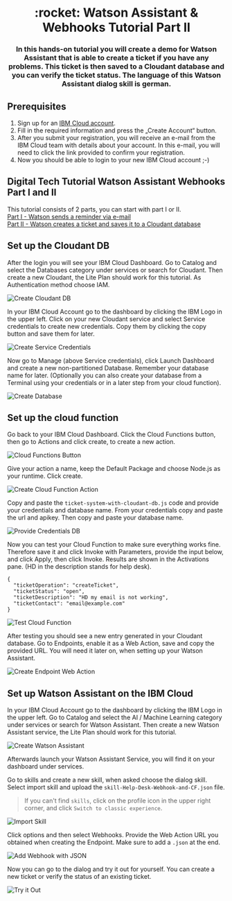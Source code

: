 <h1 align="center" style="border-bottom: none;">:rocket: Watson Assistant & Webhooks Tutorial Part II</h1>
<h3 align="center">In this hands-on tutorial you will create a demo for Watson Assistant that is able to create a ticket if you have any problems. This ticket is then saved to a Cloudant database and you can verify the ticket status. The language of this Watson Assistant dialog skill is german.</h3>

## Prerequisites

1. Sign up for an [IBM Cloud account](https://cloud.ibm.com/registration).
2. Fill in the required information and press the „Create Account“ button.
3. After you submit your registration, you will receive an e-mail from the IBM Cloud team with details about your account. In this e-mail, you will need to click the link provided to confirm your registration.
4. Now you should be able to login to your new IBM Cloud account ;-)

## Digital Tech Tutorial Watson Assistant Webhooks Part I and II

This tutorial consists of 2 parts, you can start with part I or II.<br>
[Part I - Watson sends a reminder via e-mail](https://github.com/FelixAugenstein/watson-assistant-webhooks-tutorial)<br>
[Part II - Watson creates a ticket and saves it to a Cloudant database](https://github.com/FelixAugenstein/watson-assistant-webhooks-tutorial-part-ii)

## Set up the Cloudant DB

After the login you will see your IBM Cloud Dashboard. Go to Catalog and select the Databases category under services or search for Cloudant. Then create a new Cloudant, the Lite Plan should work for this tutorial. As Authentication method choose IAM.

![Create Cloudant DB](readme_images/create-cloudant.png)

In your IBM Cloud Account go to the dashboard by clicking the IBM Logo in the upper left. Click on your new Cloudant service and select Service credentials to create new credentials. Copy them by clicking the copy button and save them for later.

![Create Service Credentials](readme_images/create-service-credentials.png)

Now go to Manage (above Service credentials), click Launch Dashboard and create a new non-partitioned Database. Remember your database name for later. (Optionally you can also create your database from a Terminal using your credentials or in a later step from your cloud function).

![Create Database](readme_images/create-database.png)

## Set up the cloud function

Go back to your IBM Cloud Dashboard. Click the Cloud Functions button, then go to Actions and click create, to create a new action.

![Cloud Functions Button](readme_images/cloud-functions-button.png)

Give your action a name, keep the Default Package and choose Node.js as your runtime. Click create.

![Create Cloud Function Action](readme_images/create-cloud-function.png)

Copy and paste the `ticket-system-with-cloudant-db.js` code and provide your credentials and database name. From your credentials copy and paste the url and apikey. Then copy and paste your database name.

![Provide Credentials DB](readme_images/provide-credentials-db.png)

Now you can test your Cloud Function to make sure everything works fine. Therefore save it and click Invoke with Parameters, provide the input below, and click Apply, then click Invoke. Results are shown in the Activations pane. (HD in the description stands for help desk).

```
{
  "ticketOperation": "createTicket",
  "ticketStatus": "open", 
  "ticketDescription": "HD my email is not working",
  "ticketContact": "email@example.com"
}
```

![Test Cloud Function](readme_images/test-cloud-function.png)

After testing you should see a new entry generated in your Cloudant database.
Go to Endpoints, enable it as a Web Action, save and copy the provided URL. You will need it later on, when setting up your Watson Assistant.

![Create Endpoint Web Action](readme_images/create-endpoint-web-action.png)

## Set up Watson Assistant on the IBM Cloud

In your IBM Cloud Account go to the dashboard by clicking the IBM Logo in the upper left. Go to Catalog and select the AI / Machine Learning category under services or search for Watson Assistant. Then create a new Watson Assistant service, the Lite Plan should work for this tutorial. 

![Create Watson Assistant](readme_images/create-watson-assistant.png)

Afterwards launch your Watson Assistant Service, you will find it on your dashboard under services.

Go to skills and create a new skill, when asked choose the dialog skill. Select import skill and upload the `skill-Help-Desk-Webhook-and-CF.json` file.

> If you can't find `skills`, click on the profile icon in the upper right corner, and click `Switch to classic experience`.

![Import Skill](readme_images/import-skill.png)

Click options and then select Webhooks. Provide the Web Action URL you obtained when creating the Endpoint. Make sure to add a `.json` at the end.

![Add Webhook with JSON](readme_images/add-webhook-dotjson.png)

Now you can go to the dialog and try it out for yourself. You can create a new ticket or verify the status of an existing ticket.

![Try it Out](readme_images/try-it-out.png)

